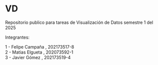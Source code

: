 # VD
Repositorio publico para tareas de Visualización de Datos semestre 1 del 2025


Integrantes:

1 - Felipe Campaña , 202173517-8 <br />
2 - Matias Elgueta , 202073592-1 <br />
3 - Javier Gómez , 202173519-4
